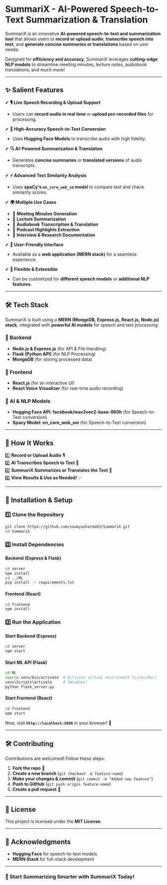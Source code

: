 # SummariX - AI-Powered Speech-to-Text Summarization & Translation

SummariX is an innovative **AI-powered speech-to-text and summarization tool** that allows users to **record or upload audio**, **transcribe speech into text**, and **generate concise summaries or translations** based on user needs.

Designed for **efficiency and accuracy**, SummariX leverages **cutting-edge NLP models** to streamline meeting minutes, lecture notes, audiobook translations, and much more!

---

## ✨ **Salient Features**
✔ **🎙️ Live Speech Recording & Upload Support**  
   - Users can **record audio in real time** or **upload pre-recorded files** for processing.  

✔ **📝 High-Accuracy Speech-to-Text Conversion**  
   - Uses **Hugging Face Models** to transcribe audio with high fidelity.  

✔ **🔍 AI-Powered Summarization & Translation**  
   - Generates **concise summaries** or **translated versions** of audio transcripts.  

✔ **⚡ Advanced Text Similarity Analysis**  
   - Uses **spaCy's `en_core_web_sm` model** to compare text and check similarity scores.  

✔ **🌍 Multiple Use Cases**  
   - 📌 **Meeting Minutes Generation**  
   - 📌 **Lecture Summarization**  
   - 📌 **Audiobook Transcription & Translation**  
   - 📌 **Podcast Highlights Extraction**  
   - 📌 **Interview & Research Documentation**  

✔ **🚀 User-Friendly Interface**  
   - Available as a **web application (MERN stack)** for a seamless experience.  

✔ **🔧 Flexible & Extensible**  
   - Can be customized for **different speech models** or **additional NLP features**.  

---

## 🛠️ **Tech Stack**
SummariX is built using a **MERN (MongoDB, Express.js, React.js, Node.js) stack**, integrated with **powerful AI models** for speech and text processing.

### **📌 Backend**
- **Node.js & Express.js** (for API & File Handling)
- **Flask (Python API)** (for NLP Processing)
- **MongoDB** (for storing processed data)

### **📌 Frontend**
- **React.js** (for an interactive UI)
- **React Voice Visualizer** (for real-time audio recording)

### **📌 AI & NLP Models**
- **Hugging Face API: facebook/wav2vec2-base-960h** (for Speech-to-Text conversion)
- **Spacy Model: en_core_web_sm** (for Speech-to-Text conversion)
---

## 🎯 **How It Works**
1️⃣ **Record or Upload Audio** 🎙️  
2️⃣ **AI Transcribes Speech to Text** 🔡  
3️⃣ **SummariX Summarizes or Translates the Text** 📝  
4️⃣ **View Results & Use as Needed!** ✅  

---

## 🚀 **Installation & Setup**
### **1️⃣ Clone the Repository**
```bash
git clone https://github.com/saumyasharma03/SummariX.git
cd SummariX
```

### **2️⃣ Install Dependencies**
#### **Backend (Express & Flask)**
```bash
cd server
npm install
cd ../ML
pip install -r requirements.txt
```

#### **Frontend (React)**
```bash
cd frontend
npm install
```

### **3️⃣ Run the Application**
#### **Start Backend (Express)**
```bash
cd server
npm start
```

#### **Start ML API (Flask)**
```bash
cd ML
source venv/bin/activate  # Activate virtual environment (Linux/Mac)
venv\Scripts\activate     # (Windows)
python flask_server.py
```

#### **Start Frontend (React)**
```bash
cd frontend
npm start
```

Now, visit **`http://localhost:3000`** in your browser! 🎉  

---

## 🛠️ **Contributing**
Contributions are welcomed! Follow these steps:
1. **Fork the repo** 🍴  
2. **Create a new branch** (`git checkout -b feature-name`)  
3. **Make your changes & commit** (`git commit -m "Added new feature"`)  
4. **Push to GitHub** (`git push origin feature-name`)  
5. **Create a pull request** 📩  

---

## 📜 **License**
This project is licensed under the **MIT License**.

---

## 🌟 **Acknowledgments**
- **Hugging Face** for speech-to-text models   
- **MERN Stack** for full-stack development  

---

### **🚀 Start Summarizing Smarter with SummariX Today!**

